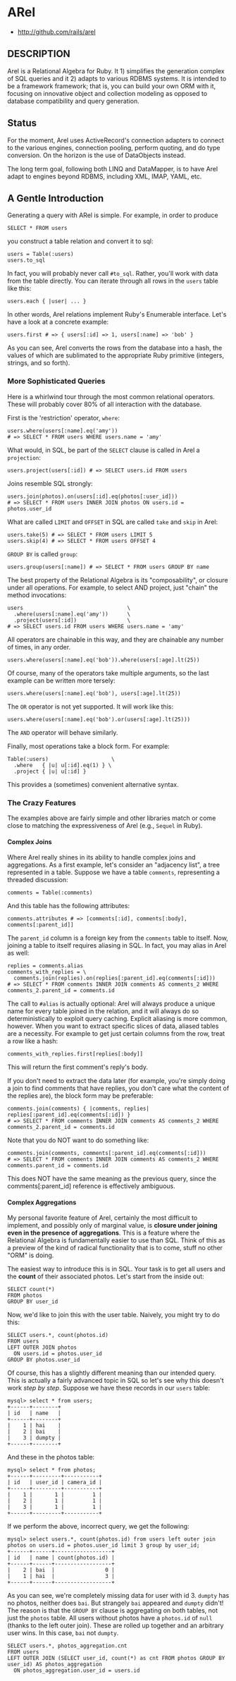 # ARel

* http://github.com/rails/arel

## DESCRIPTION

Arel is a Relational Algebra for Ruby. It 1) simplifies the generation complex of SQL queries and it 2) adapts to various RDBMS systems. It is intended to be a framework framework; that is, you can build your own ORM with it, focusing on innovative object and collection modeling as opposed to database compatibility and query generation.

## Status

For the moment, Arel uses ActiveRecord's connection adapters to connect to the various engines, connection pooling, perform quoting, and do type conversion. On the horizon is the use of DataObjects instead.

The long term goal, following both LINQ and DataMapper, is to have Arel adapt to engines beyond RDBMS, including XML, IMAP, YAML, etc.

## A Gentle Introduction

Generating a query with ARel is simple. For example, in order to produce

    SELECT * FROM users

you construct a table relation and convert it to sql:

    users = Table(:users)
    users.to_sql

In fact, you will probably never call `#to_sql`. Rather, you'll work with data from the table directly. You can iterate through all rows in the `users` table like this:

    users.each { |user| ... }

In other words, Arel relations implement Ruby's Enumerable interface. Let's have a look at a concrete example:

    users.first # => { users[:id] => 1, users[:name] => 'bob' }

As you can see, Arel converts the rows from the database into a hash, the values of which are sublimated to the appropriate Ruby primitive (integers, strings, and so forth).

### More Sophisticated Queries

Here is a whirlwind tour through the most common relational operators. These will probably cover 80% of all interaction with the database.

First is the 'restriction' operator, `where`:

    users.where(users[:name].eq('amy'))
    # => SELECT * FROM users WHERE users.name = 'amy'

What would, in SQL, be part of the `SELECT` clause is called in Arel a `projection`:

    users.project(users[:id]) # => SELECT users.id FROM users

Joins resemble SQL strongly:

    users.join(photos).on(users[:id].eq(photos[:user_id]))
    # => SELECT * FROM users INNER JOIN photos ON users.id = photos.user_id

What are called `LIMIT` and `OFFSET` in SQL are called `take` and `skip` in Arel:

    users.take(5) # => SELECT * FROM users LIMIT 5
    users.skip(4) # => SELECT * FROM users OFFSET 4

`GROUP BY` is called `group`:

    users.group(users[:name]) # => SELECT * FROM users GROUP BY name

The best property of the Relational Algebra is its "composability", or closure under all operations. For example, to select AND project, just "chain" the method invocations:

    users                                 \
      .where(users[:name].eq('amy'))      \
      .project(users[:id])                \
    # => SELECT users.id FROM users WHERE users.name = 'amy'

All operators are chainable in this way, and they are chainable any number of times, in any order.

    users.where(users[:name].eq('bob')).where(users[:age].lt(25))

Of course, many of the operators take multiple arguments, so the last example can be written more tersely:

    users.where(users[:name].eq('bob'), users[:age].lt(25))

The `OR` operator is not yet supported. It will work like this:

    users.where(users[:name].eq('bob').or(users[:age].lt(25)))

The `AND` operator will behave similarly.

Finally, most operations take a block form. For example:

    Table(:users)                    \
      .where   { |u| u[:id].eq(1) } \
      .project { |u| u[:id] }

This provides a (sometimes) convenient alternative syntax.

### The Crazy Features

The examples above are fairly simple and other libraries match or come close to matching the expressiveness of Arel (e.g., `Sequel` in Ruby).

#### Complex Joins

Where Arel really shines in its ability to handle complex joins and aggregations. As a first example, let's consider an "adjacency list", a tree represented in a table. Suppose we have a table `comments`, representing a threaded discussion:

    comments = Table(:comments)

And this table has the following attributes:

    comments.attributes # => [comments[:id], comments[:body], comments[:parent_id]]

The `parent_id` column is a foreign key from the `comments` table to itself. Now, joining a table to itself requires aliasing in SQL. In fact, you may alias in Arel as well:

    replies = comments.alias
    comments_with_replies = \
      comments.join(replies).on(replies[:parent_id].eq(comments[:id]))
    # => SELECT * FROM comments INNER JOIN comments AS comments_2 WHERE comments_2.parent_id = comments.id

The call to `#alias` is actually optional: Arel will always produce a unique name for every table joined in the relation, and it will always do so deterministically to exploit query caching. Explicit aliasing is more common, however. When you want to extract specific slices of data, aliased tables are a necessity. For example to get just certain columns from the row, treat a row like a hash:

    comments_with_replies.first[replies[:body]]

This will return the first comment's reply's body.

If you don't need to extract the data later (for example, you're simply doing a join to find comments that have replies, you don't care what the content of the replies are), the block form may be preferable:

    comments.join(comments) { |comments, replies| replies[:parent_id].eq(comments[:id]) }
    # => SELECT * FROM comments INNER JOIN comments AS comments_2 WHERE comments_2.parent_id = comments.id

Note that you do NOT want to do something like:

    comments.join(comments, comments[:parent_id].eq(comments[:id]))
    # => SELECT * FROM comments INNER JOIN comments AS comments_2 WHERE comments.parent_id = comments.id

This does NOT have the same meaning as the previous query, since the comments[:parent_id] reference is effectively ambiguous.

#### Complex Aggregations

My personal favorite feature of Arel, certainly the most difficult to implement, and possibly only of marginal value, is **closure under joining even in the presence of aggregations**. This is a feature where the Relational Algebra is fundamentally easier to use than SQL. Think of this as a preview of the kind of radical functionality that is to come, stuff no other "ORM" is doing.

The easiest way to introduce this is in SQL. Your task is to get all users and the **count** of their associated photos. Let's start from the inside out:

    SELECT count(*)
    FROM photos
    GROUP BY user_id

Now, we'd like to join this with the user table. Naively, you might try to do this:

    SELECT users.*, count(photos.id)
    FROM users
    LEFT OUTER JOIN photos
      ON users.id = photos.user_id
    GROUP BY photos.user_id

Of course, this has a slightly different meaning than our intended query. This is actually a fairly advanced topic in SQL so let's see why this doesn't work *step by step*. Suppose we have these records in our `users` table:

    mysql> select * from users;
    +------+--------+
    | id   | name   |
    +------+--------+
    |    1 | hai    |
    |    2 | bai    |
    |    3 | dumpty |
    +------+--------+

And these in the photos table:

    mysql> select * from photos;
    +------+---------+-----------+
    | id   | user_id | camera_id |
    +------+---------+-----------+
    |    1 |       1 |         1 |
    |    2 |       1 |         1 |
    |    3 |       1 |         1 |
    +------+---------+-----------+

If we perform the above, incorrect query, we get the following:

    mysql> select users.*, count(photos.id) from users left outer join photos on users.id = photos.user_id limit 3 group by user_id;
    +------+------+------------------+
    | id   | name | count(photos.id) |
    +------+------+------------------+
    |    2 | bai  |                0 |
    |    1 | hai  |                3 |
    +------+------+------------------+

As you can see, we're completely missing data for user with id 3. `dumpty` has no photos, neither does `bai`. But strangely `bai` appeared and `dumpty` didn't! The reason is that the `GROUP BY` clause is aggregating on both tables, not just the `photos` table. All users without photos have a `photos.id` of `null` (thanks to the left outer join). These are rolled up together and an arbitrary user wins. In this case, `bai` not `dumpty`.

    SELECT users.*, photos_aggregation.cnt
    FROM users
    LEFT OUTER JOIN (SELECT user_id, count(*) as cnt FROM photos GROUP BY user_id) AS photos_aggregation
      ON photos_aggregation.user_id = users.id
